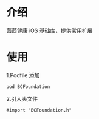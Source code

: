 <h1>介绍</h1>

茴茴健康 iOS 基础库，提供常用扩展


	

<h1>使用</h1>

1.Podfile 添加

	pod BCFoundation
	
2.引入头文件

	#import "BCFoundation.h"
